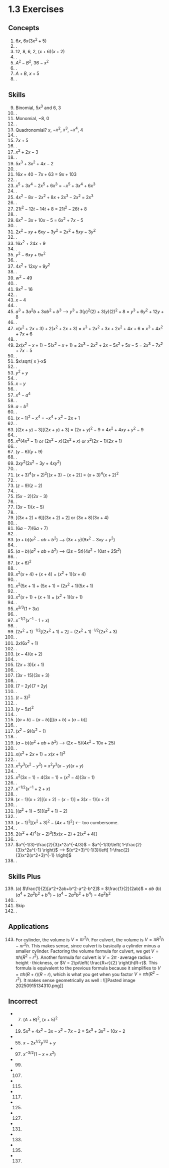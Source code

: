 # 1.3 Exercises

## Concepts

1. $6x$, $6x(3x^2+5)$
2. .
3. $12$, $8$, $6$, $2$, $(x+6)(x+2)$
4. .
5. $A^2 - B^2$, $36 - x^2$
6. .
7. $A + B$, $x + 5$
8. .

## Skills

9. Binomial, $5x^3$ and $6$, $3$
10. .
11. Monomial, $-8$, $0$
12. .
13. Quadronomial? $x$, $-x^2$, $x^3$, $-x^4$, $4$
14. .
15. $7x+5$
16. .
17. $x^2+2x-3$
18. .
19. $5x^3+3x^2+4x-2$
20. .
21. $16x+40-7x+63$ = $9x+103$
22. .
23. $x^5+3x^4-2x^5+6x^3$ = $-x^5+3x^4+6x^3$
24. .
25. $4x^2-8x-2x^2+8x+2x^3-2x^2$ = $2x^3$
26. .
27. $21t^2-12t-14t+8$ = $21t^2-26t+8$
28. .
29. $6x^2-3x+10x-5$ = $6x^2+7x-5$
30. .
31. $2x^2-xy+6xy-3y^2$ = $2x^2+5xy-3y^2$
32. .
33. $16x^2+24x+9$
34. .
35. $y^2-6xy+9x^2$
36. .
37. $4x^2+12xy+9y^2$
38. .
39. $w^2-49$
40. .
41. $9x^2-16$
42. .
43. $x-4$
44. .
45. $a^3+3a^2b+3ab^2+b^3$ --> $y^3+3(y)^2(2)+3(y)(2)^2+8$ = $y^3+6y^2+12y+8$
46. .
47. $x(x^2+2x+3)+2(x^2+2x+3)$ = $x^3+2x^2+3x+2x^2+4x+6$ = $x^3+4x^2+7x+6$
48. .
49. $2x(x^2-x+1)-5(x^2-x+1)$ = $2x^3-2x^2+2x-5x^2+5x-5$ = $2x^3-7x^2+7x-5$
50. .
51. $x\sqrt{ x }-x$
52. .
53. $y^2+y$
54. .
55. $x-y$
56. .
57. $x^4-a^4$
58. .
59. $a-b^2$
60. .
61. $(x-1)^2-x^4$ = $-x^4+x^2-2x+1$
62. .
63. $[(2x+y)-3][(2x+y)+3]$ = $(2x+y)^2-9$ = $4x^2+4xy+y^2-9$
64. .
65. $x^2(4x^2-1)$ or $(2x^2-x)(2x^2+x)$ or $x^2(2x-1)(2x+1)$
66. .
67. $(y-6)(y+9)$
68. .
69. $2xy^2(2x^2-3y+4xy^2)$
70. .
71. $(x+3)^4(x+2)^2[(x+3)-(x+2)]$ = $(x+3)^4(x+2)^2$
72. .
73. $(z-9)(z-2)$
74. .
75. $(5x-2)(2x-3)$
76. .
77. $(3x-1)(x-5)$
78. .
79. $[(3x+2)+6][(3x+2)+2]$ or $(3x+8)(3x+4)$
80. .
81. $(6a-7)(6a+7)$
82. .
83. $(a+b)(a^2 -ab + b^2)$ --> $(3x+y)(9x^2-3xy+y^2)$
84. .
85. $(a-b)(a^2 +ab + b^2)$ --> $(2s-5t)(4s^2-10st+25t^2)$
86. .
87. $(x+6)^2$
88. .
89. $x^2(x+4)+(x+4)$ = $(x^2+1)(x+4)$
90. .
91. $x^2(5x+1)+(5x+1)$ = $(2x^2+1)(5x+1)$
92. .
93. $x^2(x+1)+(x+1)$ = $(x^2+1)(x+1)$
94. .
95. $x^{2/3}(1 + 3x)$
96. .
97. $x^{-1/2}(x^{-1}-1+x)$
98. .
99. $(2x^2+1)^{-1/2}[(2x^2+1)+2]$ = $(2x^2+1)^{-1/2}(2x^2+3)$
100. .
101. $2x(6x^2+1)$
102. .
103. $(x-4)(x+2)$
104. .
105. $(2x+3)(x+1)$
106. .
107. $(3x-15)(3x+3)$
108. .
109. $(7-2y)(7+2y)$
110. .
111. $(t-3)^2$
112. .
113. $(y-5z)^2$
114. .
115. $[(a+b)-(a-b)][(a+b)+(a-b)]$
116. .
117. $(x^2-9)(x^2-1)$
118. .
119. $(a-b)(a^2+ab+b^2)$ --> $(2x-5)(4x^2-10x+25)$
120. .
121. $x(x^2+2x+1)$ = $x(x+1)^2$
122. .
123. $x^2y^3(x^2-y^2)$ = $x^2y^3(x-y)(x+y)$
124. .
125. $x^2(3x-1)-4(3x-1)$ = $(x^2-4)(3x-1)$
126. .
127. $x^{-1/2}(x^{-1}+2+x)$
128. .
129. $(x-1)(x+2)[(x+2)-(x-1)]$ = $3(x-1)(x+2)$
130. .
131. $[(a^2+1)-5][(a^2+1)-2]$
132. .
133. $(x-1)^3[(x^2+3)^2-(4x+1)^2]$ <-- too cumbersome.
134. .
135. $2(x^2+4)^4(x-2)^3[5x(x-2)+2(x^2+4)]$
136. .
137. $a^{-1/3}-\frac{2}{3}x^2a^{-4/3}$ = $a^{-1/3}\left( 1-\frac{2}{3}x^2a^{-1} \right)$ --> $(x^2+3)^{-1/3}\left[ 1-\frac{2}{3}x^2(x^2+3)^{-1} \right]$
138. .

## Skills Plus

139. (a) $\frac{1}{2}[a^2+2ab+b^2-a^2-b^2]$ = $\frac{1}{2}(2ab)$ = $ab$ (b) $(a^4+2a^2b^2+b^4)-(a^4-2a^2b^2+b^4)$ = $4a^2b^2$
140. .
141. Skip
142. .

## Applications

143. For cylinder, the volume is $V = \pi r^2h$. For culvert, the volume is $V = \pi R^2h-\pi r^2h$. This makes sense, since culvert is basically a cylinder minus a smaller cylinder. Factoring the volume formula for culvert, we get $V = \pi h(R^2-r^2)$. Another formula for culvert is $V = 2\pi \cdot \text{average radius} \cdot \text{height} \cdot \text{thickness}$, or $V = 2\pi\left( \frac{R+r}{2} \right)h(R-r)$. This formula is equivalent to the previous formula because it simplifies to $V = \pi h(R+r)(R-r)$, which is what you get when you factor $V = \pi h(R^2-r^2)$. It makes sense geometrically as well :
     ![[Pasted image 20250915134310.png]]


## Incorrect

- 7) $(A + B)^2$, $(x + 5)^2$
- 19) $5x^3+4x^2-3x-x^2-7x-2$ = $5x^3+3x^2-10x-2$
- 55) $x-2x^{1/2}y^{1/2}+y$
- 97) $x^{-3/2}(1-x+x^2)$
- 99)
- 107)
- 115)
- 117)
- 125)
- 127)
- 131)
- 133)
- 135)
- 137)